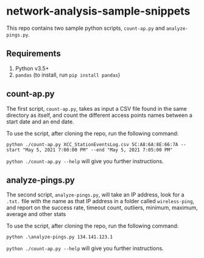 # network-analysis-sample-snippets

This repo contains two sample python scripts, `count-ap.py` and `analyze-pings.py`.

## Requirements
1. Python v3.5+
2. `pandas` (to install, run `pip install pandas`)

## count-ap.py
The first script, `count-ap.py`, takes as input a CSV file found in the same directory as itself, and count the different access points names between a start date and an end date.

To use the script, after cloning the repo, run the following command:
```
python ./count-ap.py XCC_StationEventsLog.csv 5C:A8:6A:8E:66:7A --start "May 5, 2021 7:00:00 PM" --end "May 5, 2021 7:05:00 PM"
```

`python ./count-ap.py --help` will give you further instructions.

## analyze-pings.py
The second script, `analyze-pings.py`, will take an IP address, look for a `.txt.` file with the name as that IP address in a folder called `wireless-ping`, and report on the success rate, timeout count, outliers, minimum, maximum, average and other stats

To use the script, after cloning the repo, run the following command:
```
python .\analyze-pings.py 134.141.123.1
```

`python ./count-ap.py --help` will give you further instructions.

